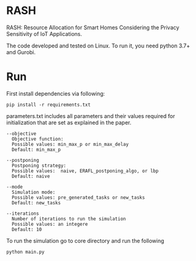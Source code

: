 # RASH

RASH: Resource Allocation for Smart Homes Considering the Privacy Sensitivity of IoT Applications.

The code developed and tested on Linux. To run it, you need python 3.7+ and Gurobi.

# Run 
First install dependencies via following:
```
pip install -r requirements.txt
```
parameters.txt includes all parameters and their values required for initialization that are set as explained in the paper.

```
--objective
  Objective function:
  Possible values: min_max_p or min_max_delay
  Default: min_max_p

--postponing
  Postponing strategy:
  Possible values:  naive, ERAFL_postponing_algo, or lbp
  Default: naive

--mode
  Simulation mode:
  Possible values: pre_generated_tasks or new_tasks
  Default: new_tasks

--iterations
  Number of iterations to run the simulation
  Possible values: an integere
  Default: 10
```

To run the simulation go to core directory and run the following
```
python main.py
```
